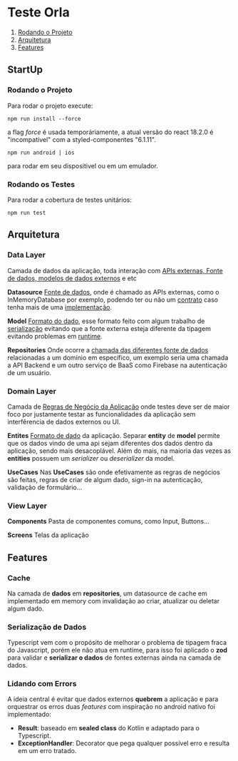 # Teste Orla

1. [Rodando o Projeto](#StartUp)
2. [Arquitetura](#Arquitetura)
3. [Features](#Features)

## StartUp
### Rodando o Projeto
Para rodar o projeto execute:
```
npm run install --force
```
a flag *force* é usada temporáriamente, a atual versão do react 18.2.0 é "incompatível" com a styled-componentes "6.1.11".
```
npm run android | ios
```
para rodar em seu dispositivel ou em um emulador.

### Rodando os Testes
Para rodar a cobertura de testes unitários:
```
npm run test
```

## Arquitetura

### Data Layer
Camada de dados da aplicação, toda interação com <u>APIs externas, Fonte de dados,
modelos de dados externos</u> e etc

**Datasource**
<u>Fonte de dados</u>, onde é chamado as APIs externas, como o InMemoryDatabase por exemplo, podendo ter ou não um <u>contrato</u> caso tenha mais de uma <u>implementação</u>.

**Model**
<u>Formato do dado</u>, esse formato feito com algum trabalho de <u>serialização</u> evitando que a fonte externa esteja diferente da tipagem evitando problemas em <u>runtime</u>.

**Repositories**
Onde ocorre a <u>chamada das diferentes fonte de dados</u> relacionadas a um domínio em específico, um exemplo seria uma chamada a API Backend e um outro serviço de BaaS como Firebase na autenticação de um usuário.

### Domain Layer
Camada de <u>Regras de Negócio da Aplicação</u> onde testes deve ser de maior foco por justamente testar as funcionalidades da aplicação sem interfêrencia de dados externos ou UI.

**Entites**
<u>Formato de dado</u> da aplicação. Separar **entity** de **model** permite que os dados vindo de uma api sejam diferentes dos dados dentro da aplicação, sendo mais desacoplável.
Além do mais, na maioria das vezes as **entities** possuem um *serializer* ou *deserializer* da model.

**UseCases**
Nas **UseCases** são onde efetivamente as regras de negócios são feitas, regras de criar de algum dado, sign-in na autenticação, validação de formulário...

### View Layer

**Components** Pasta de componentes comuns, como Input, Buttons...

**Screens** Telas da aplicação

## Features
### Cache
Na camada de **dados** em **repositories**, um datasource de cache em implementado em memory com invalidação ao criar, atualizar ou deletar algum dado.

### Serialização de Dados
Typescript vem com o propósito de melhorar o problema de tipagem fraca do Javascript, porém ele não atua em runtime, para isso foi aplicado o **zod** para validar e **serializar o dados** de fontes externas ainda na camada de dados.

### Lidando com Errors
A ideia central é evitar que dados externos **quebrem** a aplicação e para orquestrar os erros duas *features* com inspiração no android nativo foi implementado:
- **Result**: baseado em **sealed class** do Kotlin e adaptado para o Typescript.
- **ExceptionHandler**: Decorator que pega qualquer possível erro e resulta em um erro tratado.
